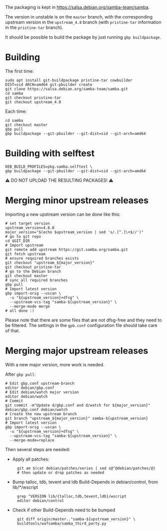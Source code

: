 The packaging is kept in https://salsa.debian.org/samba-team/samba.

The version in unstable is on the `master` branch, with the corresponding
upstream version in the `upstream_4.8` branch (with `pristine-tar` information
in the `pristine-tar` branch).

It should be possible to build the package by just running `gbp buildpackage`.

Building
========

The first time:

    sudo apt install git-buildpackage pristine-tar cowbuilder
    DIST=sid ARCH=amd64 git-pbuilder create
    git clone https://salsa.debian.org/samba-team/samba.git
    cd samba
    git checkout pristine-tar
    git checkout upstream_4.8

Each time:

    cd samba
    git checkout master
    gbp pull
    gbp buildpackage --git-pbuilder --git-dist=sid --git-arch=amd64

Building with selftest
======================

    DEB_BUILD_PROFILES=pkg.samba.selftest \
    gbp buildpackage --git-pbuilder --git-dist=sid --git-arch=amd64

:warning: DO NOT UPLOAD THE RESULTING PACKAGES! :warning:

Merging minor upstream releases
===============================

Importing a new upstream version can be done like this:

    # set target version
    upstream_version=4.8.0
    major_version="$(echo $upstream_version | sed 's/.[^.]\+$//')"
    # go to git repo
    cd $GIT_DIR
    # Import upstream
    git remote add upstream https://git.samba.org/samba.git
    git fetch upstream
    # ensure required branches exists
    git checkout "upstream_${major_version}"
    git checkout pristine-tar
    # go to the Debian branch
    git checkout master
    # sync all required branches
    gbp pull
    # Import latest version
    gbp import-orig --uscan \
      -u "${upstream_version}+dfsg" \
      --upstream-vcs-tag "samba-${upstream_version}" \
      --merge-mode merge
    # all done :)


Please note that there are some files that are not dfsg-free and they need to
be filtered. The settings in the `gpb.conf` configuration file should take
care of that.

Merging major upstream releases
===============================

With a new major version, more work is needed.

After `gbp pull`:

    # Edit gbp.conf upstream-branch
    editor debian/gbp.conf
    # Edit debian/watch major version
    editor debian/watch
    # Commit
    git commit -m"Update d/gbp.conf and d/watch for ${major_version}" debian/gbp.conf debian/watch
    # Create the new upstream branch
    git branch "upstream_${major_version}" samba-${upstream_version}
    # Import latest version
    gbp import-orig --uscan \
      -u "${upstream_version}+dfsg" \
      --upstream-vcs-tag "samba-${upstream_version}" \
      --merge-mode=replace

Then several steps are needed:

- Apply all patches:

        git am $(cat debian/patches/series | sed s@^@debian/patches/@)
        # then update or drop patches as needed

- Bump talloc, tdb, tevent and ldb Build-Depends in debian/control, from lib/*/wscript

        grep ^VERSION lib/{talloc,tdb,tevent,ldb}/wscript
        editor debian/control

- Check if other Build-Depends need to be bumped

        git diff origin/master.."samba-${upstream_version}" \
        buildtools/wafsamba/samba_third_party.py

